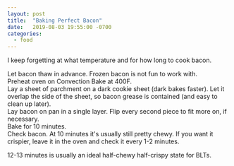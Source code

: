 ```yaml
---
layout: post
title:  "Baking Perfect Bacon"
date:   2019-08-03 19:55:00 -0700
categories:
  - food
---
```

I keep forgetting at what temperature and for how long to cook bacon.

Let bacon thaw in advance. Frozen bacon is not fun to work with.  
Preheat oven on Convection Bake at 400F.  
Lay a sheet of parchment on a dark cookie sheet (dark bakes faster). Let it overlap the side of the sheet, so bacon grease is contained (and easy to clean up later).  
Lay bacon on pan in a single layer. Flip every second piece to fit more on, if necessary.  
Bake for 10 minutes.  
Check bacon. At 10 minutes it's usually still pretty chewy. If you want it crispier, leave it in the oven and check it every 1-2 minutes.  

12-13 minutes is usually an ideal half-chewy half-crispy state for BLTs.
